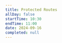 ```yaml
---
title: Protected Routes
allDay: false
startTime: 10:30
endTime: 11:00
date: 2024-09-16
completed: null
---
```


